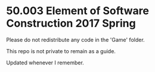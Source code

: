 # 50.003 Element of Software Construction 2017 Spring 

Please do not redistribute any code in the 'Game' folder.

This repo is not private to remain as a guide. 

Updated whenever I remember. 
